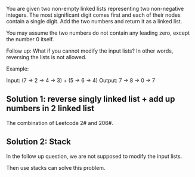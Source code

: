 You are given two non-empty linked lists representing two non-negative integers. The most significant digit comes first and each of their nodes contain a single digit. Add the two numbers and return it as a linked list.

You may assume the two numbers do not contain any leading zero, except the number 0 itself.

Follow up:
What if you cannot modify the input lists? In other words, reversing the lists is not allowed.

Example:

Input: (7 -> 2 -> 4 -> 3) + (5 -> 6 -> 4)
Output: 7 -> 8 -> 0 -> 7


## Solution 1: reverse singly linked list + add up numbers in 2 linked list

The combination of Leetcode 2# and 206#.

## Solution 2: Stack

In the follow up question, we are not supposed to modify the input lists.

Then use stacks can solve this problem.